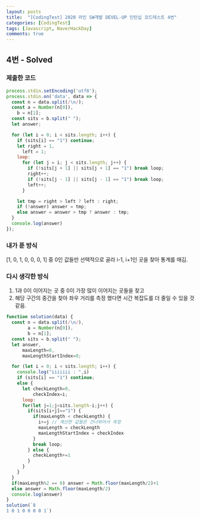 ```yaml
---
layout: posts
title:  "[CodingTest] 2020 라인 SW개발 DEVEL-UP 인턴십 코드테스트 4번"
categories: [CodingTest]
tags: [Javascript, NaverHackDay]
comments: true
---
```


<!-- https://docs.google.com/document/d/1Agv0wWVtUVfxEsDiL2XNMTXW3VtOp4VdeJjA_V53BQQ/edit?usp=sharing -->

## 4번 - Solved

### 제출한 코드

```javascript
process.stdin.setEncoding('utf8');
process.stdin.on('data', data => {
  const n = data.split(/\n/);
  const a = Number(n[0]),
    b = n[1];
  const sits = b.split(" ");
  let answer;

  for (let i = 0; i < sits.length; i++) {
    if (sits[i] == "1") continue;
    let right = 1,
      left = 1;
    loop:
      for (let j = i; j < sits.length; j++) {
        if (!sits[j + 1] || sits[j + 1] == "1") break loop;
        right++;
        if (!sits[j - 1] || sits[j - 1] == "1") break loop;
        left++;
      }

    let tmp = right > left ? left : right;
    if (!answer) answer = tmp;
    else answer = answer > tmp ? answer : tmp;
  }
  console.log(answer)
});
```

### 내가 푼 방식 

[1, 0, 1, 0, 0, 0, 1] 중 0인 값들만 선택적으로 골라 i-1, i+1인 곳을 찾아 통계를 매김.

### 다시 생각한 방식

1. 1과 0이 이어지는 곳 중 0이 가장 많이 이어지는 곳들을 찾고
2. 해당 구간의 중간을 찾아 좌우 거리를 측정
했다면 시간 복잡도를 더 줄일 수 있을 것 같음.

```javascript
function solution(data) {
  const n = data.split(/\n/),
        a = Number(n[0]),
        b = n[1];
  const sits = b.split(" ");
  let answer,
      maxLength=0,
      maxLengthStartIndex=0;

  for (let i = 0; i < sits.length; i++) {
    console.log("iiiiiii : ",i)
    if (sits[i] == "1") continue;
    else {
      let checkLength=0,
          checkIndex=i;
      loop:
      for(let j=1;j<sits.length-i;j++) {
        if(sits[i+j]=="1") {
          if(maxLength < checkLength) {
            i+=j // 계산한 값들은 건너뛰어서 측정
            maxLength = checkLength
            maxLengthStartIndex = checkIndex
          }
          break loop;
        } else {
          checkLength+=1
        }
      }
    }
  }
  if(maxLength%2 == 0) answer = Math.floor(maxLength/2)+1
  else answer = Math.floor(maxLength/2)
  console.log(answer)
}
solution(`8
1 0 1 0 0 0 0 1`)
```